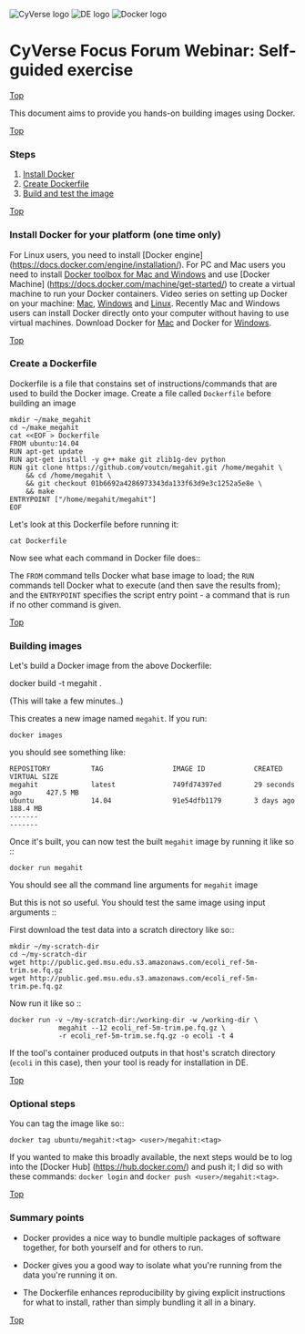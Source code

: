 <a id="top"></a>
<img src="http://imageshack.com/a/img921/9080/F5RKAh.png" alt="CyVerse logo">
<img src="http://imageshack.com/a/img923/2530/PG3oB4.png" alt="DE logo">
<img src="http://imageshack.com/a/img923/6969/JnPuWr.png" alt="Docker logo">

# CyVerse Focus Forum Webinar: Self-guided exercise 

<a href="#top" class="top" id="table-of-contents">Top</a>

This document aims to provide you hands-on building images using Docker.

<a href="#top" class="top" id="steps">Top</a>
### Steps
1. [Install Docker](#installdocker)
2. [Create Dockerfile](#createdockerfile)
3. [Build and test the image](#buildtest) 

<a href="#top" class="top" id="steps">Top</a>
<a id="installdocker"></a>
### Install Docker for your platform (one time only)

For Linux users, you need to install [Docker engine] (https://docs.docker.com/engine/installation/). For PC and Mac users you need to install [Docker toolbox for Mac and Windows](https://www.docker.com/products/docker-toolbox) and use [Docker Machine] (https://docs.docker.com/machine/get-started/) to create a virtual machine to run your Docker containers. Video series on setting up Docker on your machine: [Mac](https://www.youtube.com/watch?v=lNkVxDSRo7M), [Windows](https://youtu.be/S7NVloq0EBc) and [Linux](https://www.youtube.com/watch?v=V9AKvZZCWLc). Recently Mac and Windows users can install Docker directly onto your computer without having to use virtual machines. Download Docker for [Mac](https://download.docker.com/mac/stable/Docker.dmg) and Docker for [Windows](https://download.docker.com/win/stable/InstallDocker.msi).


<a href="#top" class="top" id="steps">Top</a>
<a id="createdockerfile"></a>
### Create a Dockerfile
Dockerfile is a file that constains set of instructions/commands that are used to build the Docker image. Create a file called `Dockerfile` before building an image

```
mkdir ~/make_megahit
cd ~/make_megahit
cat <<EOF > Dockerfile
FROM ubuntu:14.04
RUN apt-get update
RUN apt-get install -y g++ make git zlib1g-dev python
RUN git clone https://github.com/voutcn/megahit.git /home/megahit \
    && cd /home/megahit \
    && git checkout 01b6692a4286973343da133f63d9e3c1252a5e8e \
    && make
ENTRYPOINT ["/home/megahit/megahit"]
EOF
```

Let's look at this Dockerfile before running it:

`cat Dockerfile`

Now see what each command in Docker file does::

The `FROM` command tells Docker what base image to load; the `RUN` commands tell Docker what to execute (and then save the results from);
and the `ENTRYPOINT` specifies the script entry point - a command that is run if no other command is given.

<a href="#top" class="top" id="table-of-contents">Top</a>
<a id="buildingimages"></a>
### Building images

Let's build a Docker image from the above Dockerfile:

docker build -t megahit .

(This will take a few minutes..)

This creates a new image named `megahit`. If you run:

`docker images`

you should see something like:

```
REPOSITORY          TAG                 IMAGE ID            CREATED             VIRTUAL SIZE
megahit             latest              749fd74397ed        29 seconds ago      427.5 MB
ubuntu              14.04               91e54dfb1179        3 days ago          188.4 MB
-------
-------
```

Once it's built, you can now test the built `megahit` image by running it like so ::

`docker run megahit`

You should see all the command line arguments for `megahit` image

But this is not so useful. You should test the same image using input arguments ::

First download the test data into a scratch directory like so::

```
mkdir ~/my-scratch-dir
cd ~/my-scratch-dir
wget http://public.ged.msu.edu.s3.amazonaws.com/ecoli_ref-5m-trim.se.fq.gz
wget http://public.ged.msu.edu.s3.amazonaws.com/ecoli_ref-5m-trim.pe.fq.gz
```

Now run it like so ::

```
docker run -v ~/my-scratch-dir:/working-dir -w /working-dir \
            megahit --12 ecoli_ref-5m-trim.pe.fq.gz \
            -r ecoli_ref-5m-trim.se.fq.gz -o ecoli -t 4
```
If the tool's container produced outputs in that host's scratch directory (`ecoli` in this case), then your tool is ready for installation in DE.


<a href="#top" class="top" id="table-of-contents">Top</a>
<a id="optional"></a>
### Optional steps

You can tag the image like so::

`docker tag ubuntu/megahit:<tag> <user>/megahit:<tag>`

If you wanted to make this broadly available, the next steps
would be to log into the [Docker Hub] (https://hub.docker.com/) and push it; I did so with these commands: ``docker login`` and ``docker push <user>/megahit:<tag>``.


<a href="#top" class="top" id="table-of-contents">Top</a>
<a id="summary"></a>
### Summary points

* Docker provides a nice way to bundle multiple packages of software
  together, for both yourself and for others to run.

* Docker gives you a good way to isolate what you're running from the
  data you're running it on.

* The Dockerfile enhances reproducibility by giving explicit instructions
  for what to install, rather than simply bundling it all in a binary.


<a href="#top" class="top" id="table-of-contents">Top</a>
<a id="support"></a>
